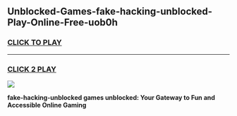 
## Unblocked-Games-fake-hacking-unblocked-Play-Online-Free-uob0h
<h3>
<a href="https://premium76.site?title=fake-hacking-unblocked&ref=26A">CLICK TO PLAY</a></h3>
<hr>

<h3>
<a href="https://premium76.site?title=fake-hacking-unblocked&ref=26A">CLICK 2 PLAY</a>
  
</h3>

<a href="https://premium76.site?title=fake-hacking-unblocked&ref=26A"><img src="https://clearcache.store/games.png"></a>


**fake-hacking-unblocked games unblocked: Your Gateway to Fun and Accessible Online Gaming**
